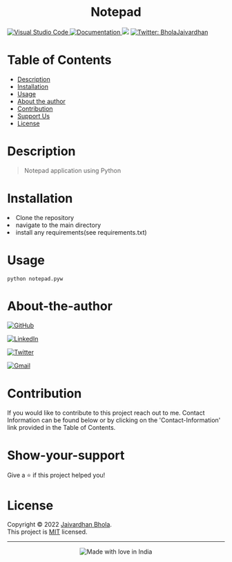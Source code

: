 <h1 align="center">Notepad</h1>

<p>
<a href = 'https://code.visualstudio.com/'>
  <img alt ='Visual Studio Code' src='https://img.shields.io/badge/Visual%20Studio%20Code-0078d7.svg'/>
  </a>
  <a href="https://github.com/jaivardhan-bhola/Notepad" target="_blank">
  <img alt="Documentation" src="https://img.shields.io/badge/documentation-yes-brightgreen.svg" />
</a>
<a href="https://github.com/jaivardhan-bhola/Notepad/blob/main/LICENSE"><img src="https://img.shields.io/badge/License-MIT-brightgreen.svg"></a>  
<a href="https://twitter.com/BholaJaivardhan" target="_blank">
<img alt="Twitter: BholaJaivardhan" src="https://img.shields.io/twitter/follow/BholaJaivardhan.svg?style=social" />
</a>
</p>

# Table of Contents
- [Description](#description)
- [Installation](#installation)
- [Usage](#usage)
- [About the author](#about-the-author)
- [Contribution](#contribution)
- [Support Us](#show-your-support)
- [License](#license)

# Description
> Notepad application using Python

# Installation
<li>Clone the repository
<li>navigate to the main directory
<li>install any requirements(see requirements.txt)


# Usage
```
python notepad.pyw
```

# About-the-author
[![GitHub](https://img.shields.io/badge/github-%23121011.svg?style=for-the-badge&logo=github&logoColor=white)](https://github.com/jaivardhan-bhola)

[![LinkedIn](https://img.shields.io/badge/linkedin-%230077B5.svg?style=for-the-badge&logo=linkedin&logoColor=white)](https://linkedin.com/in/jaivardhan-bhola-773944214)

[![Twitter](https://img.shields.io/badge/BholaJaivardhan-%231DA1F2.svg?style=for-the-badge&logo=Twitter&logoColor=white)](https://twitter.com/BholaJaivardhan)

[![Gmail](https://img.shields.io/badge/Gmail-D14836?style=for-the-badge&logo=gmail&logoColor=white)](mailto:jaivardhan.bhola@gmail.com)

# Contribution
If you would like to contribute to this project reach out to me. Contact Information can be found below or by clicking on the 'Contact-Information' link provided in the Table of Contents.

# Show-your-support
Give a ⭐️ if this project helped you!

# License
Copyright © 2022 [Jaivardhan Bhola](https://github.com/jaivardhan-bhola).<br />
This project is [MIT](https://github.com/jaivardhan-bhola/Notepad/blob/main/LICENSE) licensed.
***
<div align = "center"><img src="https://madewithlove.now.sh/in?heart=true&colorA=%23505050&colorB=%235032b4&template=for-the-badge&text=India" alt="Made with love in India"></div>

